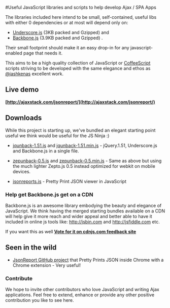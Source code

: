 #Useful JavaScript libraries and scripts to help develop Ajax / SPA Apps

The libraries included here intend to be small, self-contained, useful libs with either 0 dependencies or at most will depend only on:

  * [Underscore.js](http://documentcloud.github.com/underscore/) (3KB packed and Gzipped) and
  * [Backbone.js](http://documentcloud.github.com/backbone/) (3.9KB packed and Gzipped) .

Their small footprint should make it an easy drop-in for any javascript-enabled page that needs it.

This aims to be a high quality collection of JavaScript or [CoffeeScript](http://jashkenas.github.com/coffee-script/) scripts striving to be developed with the same elegance and ethos as [@jashkenas](http://twitter.com/jashkenas) excellent work.


## Live demo 

**[http://ajaxstack.com/jsonreport/](http://ajaxstack.com/jsonreport/)**


## Downloads


While this project is starting up, we've bundled an elegant starting point useful we think would be useful for the JS Ninja :)


  * [jqunback-1.51.js](https://github.com/AjaxStack/AjaxStack/raw/master/lib/jqunback-1.51.js) 
    and [jqunback-1.51.min.js](https://github.com/AjaxStack/AjaxStack/raw/master/lib/jqunback-1.51.min.js) - jQuery.1.51, Underscore.js and Backbone.js in a single file.
  
  * [zepunback-0.5.js](https://github.com/AjaxStack/AjaxStack/raw/master/lib/zepunback-0.5.js) 
    and [zepunback-0.5.min.js](https://github.com/AjaxStack/AjaxStack/raw/master/lib/zepunback-0.5.min.js) - 
  	Same as above but using the much lighter Zepto.js 0.5 instead optimized for webkit on mobile devices.
  
  * [jsonreports.js](https://github.com/AjaxStack/AjaxStack/raw/master/src/jsonreport/jsonreport.js) - Pretty Print JSON viewer in JavaScript


### Help get Backbone.js get on a CDN

Backbone.js is an awesome library embodying the beauty and elegance of JavaScript. We think having the merged starting bundles available on a CDN will help give it more reach and wider appeal and better able to have it included in online js tools like: http://jsbin.com and http://jsfiddle.com etc.

If you want this as well **[Vote for it on cdnjs.com feedback site](http://goo.gl/tJC7v)**

## Seen in the wild

  * [JsonReport GitHub project](https://github.com/gokulives/JsonReport) that Pretty Prints JSON inside Chrome with a Chrome extension - Very useful!


### Contribute

We hope to invite other contributors who love JavaScript and writing Ajax applications. 
Feel free to extend, enhance or provide any other positive contribution you like to see here. 

